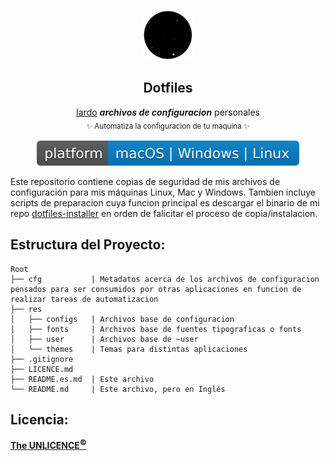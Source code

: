 <p align="center">
    <img src="https://raw.githubusercontent.com/iardo/Dotfiles/master/.gitresources/logo-500px.gif" width="80">
    <h2 align="center">Dotfiles</h2>
    <p  align="center">
        <a href="#">Iardo</a> <b><i>archivos de configuracion</i></b> personales<br>
        <sub>✨ Automatiza la configuracion de tu maquina ✨<sub>
    <p>
    <p  align="center">
        <img src="https://raw.githubusercontent.com/iardo/Dotfiles/master/.gitresources/badge-platform-blue.svg?sanitize=true">
    </p>
</p>

Este repositorio contiene copias de seguridad de mis archivos de configuración para mis máquinas Linux, Mac y Windows. Tambien incluye scripts de preparacion cuya funcion principal es descargar el binario de mi repo <a href="https://github.com/Iardo/dotinstaller-cli">dotfiles-installer</a> en orden de falicitar el proceso de copia/instalacion.

## Estructura del Proyecto:

```
Root
├── cfg           | Metadatos acerca de los archivos de configuracion pensados para ser consumidos por otras aplicaciones en funcion de realizar tareas de automatizacion
├── res
│   ├── configs   | Archivos base de configuracion
│   ├── fonts     | Archivos base de fuentes tipograficas o fonts
│   ├── user      | Archivos base de ~user
│   └── themes    | Temas para distintas aplicaciones
├── .gitignore
├── LICENCE.md
├── README.es.md  | Este archivo
└── README.md     | Este archivo, pero en Inglés
```

## Licencia:

[**The UNLICENCE<sup>©</sup>**](http://unlicense.org/)

